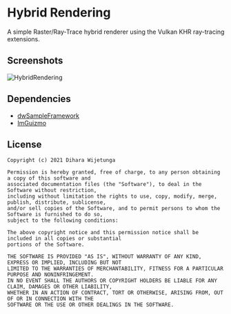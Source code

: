 #  Hybrid Rendering

A simple Raster/Ray-Trace hybrid renderer using the Vulkan KHR ray-tracing extensions.

## Screenshots

![HybridRendering](data/screenshot.jpg)

## Dependencies
* [dwSampleFramework](https://github.com/diharaw/dwSampleFramework) 
* [ImGuizmo](https://github.com/CedricGuillemet/ImGuizmo)

## License
```
Copyright (c) 2021 Dihara Wijetunga

Permission is hereby granted, free of charge, to any person obtaining a copy of this software and 
associated documentation files (the "Software"), to deal in the Software without restriction, 
including without limitation the rights to use, copy, modify, merge, publish, distribute, sublicense,
and/or sell copies of the Software, and to permit persons to whom the Software is furnished to do so, 
subject to the following conditions:

The above copyright notice and this permission notice shall be included in all copies or substantial
portions of the Software.

THE SOFTWARE IS PROVIDED "AS IS", WITHOUT WARRANTY OF ANY KIND, EXPRESS OR IMPLIED, INCLUDING BUT NOT 
LIMITED TO THE WARRANTIES OF MERCHANTABILITY, FITNESS FOR A PARTICULAR PURPOSE AND NONINFRINGEMENT. 
IN NO EVENT SHALL THE AUTHORS OR COPYRIGHT HOLDERS BE LIABLE FOR ANY CLAIM, DAMAGES OR OTHER LIABILITY,
WHETHER IN AN ACTION OF CONTRACT, TORT OR OTHERWISE, ARISING FROM, OUT OF OR IN CONNECTION WITH THE 
SOFTWARE OR THE USE OR OTHER DEALINGS IN THE SOFTWARE.
```
